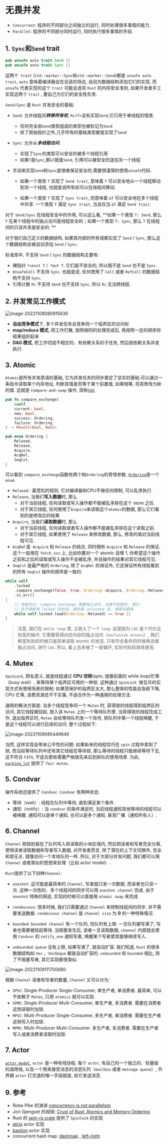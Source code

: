 # 无畏并发

- `Concurrent`: 程序的不同部分之间独立的运行, 同时处理很多事情的能力.
- `Parallel`: 程序的不同部分同时运行, 同时执行很多事情的手段.

## 1. `Sync`和`Send` trait

```rust
pub unsafe auto trait Send {}
pub unsafe auto trait Sync {}
```

这两个` trait` (`std::marker::Sync`和`std::marker::Send`)都是 `unsafe auto trait`,  `auto` 意味着编译器会在合适的场合,  自动为数据结构添加它们的实现,  而 `unsafe` 代表实现的这个 `trait` 可能会违背 `Rust` 的内存安全准则,  如果开发者手工实现这两个 `trait` ,  要自己为它们的安全性负责. 

`Send/Sync` 是 `Rust` 并发安全的基础: 

- `Send`: 允许线程间***转移所有权***, `Rc<T>`没有实现`Send`,它只用于单线程的情景.

  - 任何完全由`Send`类型组成的类型也被标记为`Send`
  - 除了原始指针之外,几乎所有的基础类型都是实现了`Send`

- `Sync`: 允许从***多线程访问***.

  - 实现了`Sync`的类型可以安全的被多个线程引用
  - 如果`T`是`Sync`,那`&T`就是`Send`, 引用可以被安全的送往另一个线程

- 手动来实现`Send`和`Sync`是很难保证安全的,需要很谨慎的使用`unsafe`代码.

  - 如果一个类型 `T` 实现了 `Send trait`,  意味着 `T` 可以安全地从一个线程移动到另一个线程,  也就是说所有权可以在线程间移动. 

  - 如果一个类型 `T` 实现了 `Sync trait`,  则意味着 `&T` 可以安全地在多个线程中共享. 一个类型 `T` 满足 `Sync trait`,  当且仅当 `&T` 满足 `Send trait`.


对于 `Send/Sync` 在线程安全中的作用,  可以这么看,  **如果一个类型 `T: Send`,  那么 `T` 在某个线程中的独占访问是线程安全的；如果一个类型 `T: Sync`,  那么 `T` 在线程间的只读共享是安全的. **

对于我们自己定义的数据结构,  如果其内部的所有域都实现了 `Send` / `Sync`,  那么这个数据结构会被自动添加 `Send` / `Sync`.

标准库中,  不支持 `Send` / `Sync` 的数据结构主要有: 

- 裸指针 `*const T` /` *mut T`. 它们是不安全的,  所以既不是 `Send` 也不是 `Sync`. 
- `UnsafeCell` 不支持 `Sync`. 也就是说,  任何使用了 `Cell` 或者 `RefCell` 的数据结构不支持 `Sync`. 
- 引用计数 `Rc` 不支持 `Send` 也不支持 `Sync`. 所以 `Rc` 无法跨线程.



## 2. 并发常见工作模式

![image-20221108080915636](http://imgur.thinkgos.cn/imgur/202211080809744.png)

- **自由竞争模式**下, 多个并发任务会竞争同一个临界区的访问权
- **map/reduce 模式**, 把工作打散, 按照相同的处理完成后, 再按照一定的顺序将结果组织起来
- **DAG 模式**, 把工作切成不相交的、有依赖关系的子任务, 然后按依赖关系并发执行. 

## 3. Atomic

`Atomic`是所有并发原语的基础, 它为并发任务的同步奠定了坚实的基础.可以通过一条指令读取某个内存地址, 判断其值是否等于某个前置值, 如果相等, 将其修改为新的值. 这就是 `Compare-and-swap` 操作, 简称[`CAS`](https://en.wikipedia.org/wiki/Compare-and-swap)

```rust
pub fn compare_exchange(
    &self,
    current: bool,
    new: bool,
    success: Ordering,
    failure: Ordering
) -> Result<bool, bool>

pub enum Ordering {
    Relaxed,
    Release,
    Acquire,
    AcqRel,
    SeqCst,
}
```

可以看到 `compare_exchange`函数有两个和`Ordering`的奇怪参数, [`Ordering`](https://doc.rust-lang.org/std/sync/atomic/enum.Ordering.html)是一个 `enum`.

- `Relaxed` : 最宽松的规则, 它对编译器和CPU不做任何限制, 可以乱序执行.
- `Release`, 当我们**写入数据**时, 那么
  - 对于当前线程, 任何读取或写入操作都不能被乱序排在这个 store 之后. 
  - 对于其它线程, 任何使用了`Acquire`来读取这个`atomic`的数据, 那么它们看到的是修改后的结果.
- `Acquire`, 当我们**读取数据**时, 那么
  - 对于当前线程, 任何读取或者写入操作都不能被乱序排在这个读取之前. 
  - 对于其它线程, 如果使用了 `Release` 来修改数据, 那么, 修改的值对当前线程可见. 
- `AcqRe`l 是` Acquire` 和 `Release` 的结合, 同时拥有 `Acquire` 和 `Release` 的保证. 这个一般用在 `fetch_xxx` 上, 比如你要对一个 atomic 自增 1, 你希望这个操作之前和之后的读取或写入操作不会被乱序, 并且操作的结果对其它线程可见. 
- `SeqCst` 是最严格的 `Ordering`, 除了 `AcqRel` 的保证外, 它还保证所有线程看到的所有 `SeqCst` 操作的顺序是一致的.



```rust
while self
    .locked
    .compare_exchange(false, true, Ordering::Acquire, Ordering::Relaxed)
    .is_err()
{
    // 性能优化: compare_exchange 需要独占访问, 当拿不到锁时, 我们
    // 先不停检测 locked 的状态, 直到其 unlocked 后, 再尝试拿锁
    while self.locked.load(Ordering::Relaxed) == true {}
}
```

> 注意, 我们在 `while loop` 里, 又嵌入了一个 `loop`. 这是因为 `CAS` 是个代价比较高的操作, 它需要获得对应内存的独占访问（`exclusive access`）, 我们希望失败的时候只是简单读取 atomic 的状态, 只有符合条件的时候再去做独占访问, 进行 `CAS`. 所以, 看上去多做了一层循环, 实际代码的效率更高. 

## 4. Mutex

`SpinLock`, 顾名思义, 就是线程通过 **CPU 空转**(spin, 就像前面的 while loop)忙等（busy wait）, 来等待某个临界区可用的一种锁. 这种通过 `SpinLock `做互斥的实现方式有使用场景的限制: 如果受保护的临界区太大, 那么整体的性能会急剧下降,  CPU 忙等, 浪费资源还不干实事, 不适合作为一种通用的处理方法.

通用的解决方案是: 当多个线程竞争同一个 `Mutex` 时, 获得锁的线程得到临界区的访问, 其它线程被挂起, 放入该 `Mutex` 上的一个等待队列里. 当获得锁的线程完成工作, 退出临界区时, `Mutex` 会给等待队列发一个信号, 把队列中第一个线程唤醒, 于是这个线程可以进行后续的访问. 整个过程如下:

![image-20221109085449640](http://imgur.thinkgos.cn/imgur/202211090854786.png)

当然, 这样实现会带来公平性的问题: 如果新来的线程恰巧在 `spin` 过程中拿到了锁, 而当前等待队列中还有其它线程在等待锁, 那么等待的线程只能继续等待下去, 这不符合 `FIFO`, 不适合那些需要严格按先来后到排队的使用场景. 为此, [`parking_lot`](https://github.com/Amanieu/parking_lot) 提供了 `fair mutex`. 

## 5. Condvar

操作系统还提供了 `Condvar`. `Condvar` 有两种状态: 

- 等待（wait）: 线程在队列中等待, 直到满足某个条件. 
- 通知（notify）: 当 `condvar` 的条件满足时, 当前线程通知其他等待的线程可以被唤醒. 通知可以是单个通知, 也可以是多个通知, 甚至广播（通知所有人）. 

## 6. Channel

`Channel` 把锁封装在了队列写入和读取的小块区域内, 然后把读者和写者完全分离, 使得读者读取数据和写者写入数据, 对开发者而言, 除了潜在的上下文切换外, 完全和锁无关, 就像访问一个本地队列一样. 所以, 对于大部分并发问题, 我们都可以用 `Channel` 或者类似的思想来处理（比如 actor model）. 

`Rust`提供了以下四种`Channel`: 

- `oneshot`: 这可能是最简单的 `Channel`, 写者就只发一次数据, 而读者也只读一次. 这种一次性的、多个线程间的同步可以用 `oneshot channel` 完成. 由于 `oneshot` 特殊的用途, 实现的时候可以直接用 `atomic swap` 来完成

- `rendezvous`: 很多时候, 我们只需要通过 `Channel` 来控制线程间的同步, 并不需要发送数据. `rendezvous channel` 是 `channel size` 为 **0** 的一种特殊情况. 
- `bounded`: `bounded channel` 有一个队列, 但队列有上限. 一旦队列被写满了, 写者也需要被挂起等待. 当阻塞发生后, 读者一旦读取数据, `channel` 内部就会使用 `Condvar` 的 `notify_one` 通知写者, 唤醒某个写者使其能够继续写入. 
- `unbounded`: `queue` 没有上限, 如果写满了, 就自动扩容. 我们知道, `Rust` 的很多数据结构如 `Vec` 、`VecDeque` 都是自动扩容的. `unbounded` 和 `bounded` 相比, 除了不阻塞写者, 其它实现都很类似. 

![image-20221109111700680](http://imgur.thinkgos.cn/imgur/202211091117761.png)

根据 `Channel` 读者和写者的数量, `Channel` 又可以分为: 

- `SPSC`: Single-Producer Single-Consumer, 单生产者, 单消费者. 最简单, 可以不依赖于 `Mutex`, 只用 `atomics` 就可以实现. 
- `SPMC`: Single-Producer Multi-Consumer, 单生产者, 多消费者. 需要在消费者这侧读取时加锁. 
- `MPSC`: Multi-Producer Single-Consumer, 多生产者, 单消费者. 需要在生产者这侧写入时加锁. 
- `MPMC`: Multi-Producer Multi-Consumer. 多生产者, 多消费者. 需要在生产者写入或者消费者读取时加锁. 

## 7. Actor

[`actor model`](https://en.wikipedia.org/wiki/Actor_model), `actor` 是一种有栈协程. 每个 `actor`, 有自己的一个独立的、轻量级的调用栈, 以及一个用来接受消息的消息队列（`mailbox` 或者 `message queue`）, 外界跟 `actor` 打交道的唯一手段就是, 给它发送消息. 

## 9. 参考

- Robe Pike 的演讲 [concurrency is not parallelism](https://go.dev/blog/waza-talk)
- Jon Gjengset 的视频: [Crust of Rust: Atomics and Memory Ordering](https://www.youtube.com/watch?v=rMGWeSjctlY)
- Rust 的 [spin-rs crate](https://github.com/mvdnes/spin-rs) 提供了 `Spinlock` 的实现
- [atcix](https://github.com/actix/actix) actor 实现
- [bastion](https://github.com/bastion-rs/bastion) actor 实现
- concurrent hash map: [dashmap](https://github.com/xacrimon/dashmap) , [left-right](https://github.com/jonhoo/left-right)
